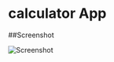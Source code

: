 # calculator App

##Screenshot

![Screenshot](https://user-images.githubusercontent.com/99422185/222162310-a49c078e-427a-4cf7-a8f6-e20898bd759e.png=250x250)
